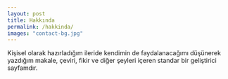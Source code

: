 ```yaml
---
layout: post
title: Hakkında
permalink: /hakkinda/
images: "contact-bg.jpg"
---
```



Kişisel olarak hazırladığım ileride kendimin de faydalanacağımı düşünerek yazdığım makale,
çeviri, fikir ve diğer şeyleri içeren standar bir geliştirici sayfamdır.
